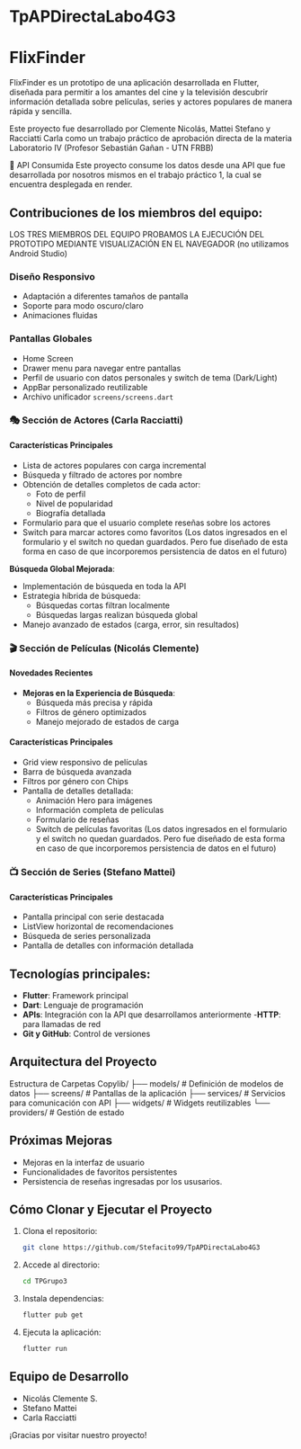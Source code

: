 # TpAPDirectaLabo4G3
# FlixFinder

FlixFinder es un prototipo de una aplicación desarrollada en Flutter, diseñada para permitir a los 
amantes del cine y la televisión descubrir información detallada sobre películas, series y actores 
populares de manera rápida y sencilla.

Este proyecto fue desarrollado por Clemente Nicolás, Mattei Stefano y Racciatti Carla como un trabajo 
práctico de aprobación directa de la materia Laboratorio IV (Profesor Sebastián Gañan -  UTN FRBB)

🔗 API Consumida
 Este proyecto consume los datos desde una API que fue desarrollada por nosotros mismos en el trabajo 
práctico 1, la cual se encuentra desplegada en render. 


## Contribuciones de los miembros del equipo: 
LOS TRES MIEMBROS DEL EQUIPO PROBAMOS LA EJECUCIÓN DEL PROTOTIPO MEDIANTE VISUALIZACIÓN EN EL NAVEGADOR 
(no utilizamos Android Studio) 

### Diseño Responsivo

- Adaptación a diferentes tamaños de pantalla
- Soporte para modo oscuro/claro
- Animaciones fluidas

### Pantallas Globales 
- Home Screen 
- Drawer menu para navegar entre pantallas
- Perfil de usuario con datos personales y switch de tema (Dark/Light)
- AppBar personalizado reutilizable
- Archivo unificador `screens/screens.dart`


### 🎭 Sección de Actores (Carla Racciatti)

#### Características Principales
- Lista de actores populares con carga incremental
- Búsqueda y filtrado de actores por nombre
- Obtención de detalles completos de cada actor:
  - Foto de perfil
  - Nivel de popularidad
  - Biografía detallada
- Formulario para que el usuario complete reseñas sobre los actores
- Switch para marcar actores como favoritos
(Los datos ingresados en el formulario y el switch no quedan guardados. 
Pero fue diseñado de esta forma en caso de que incorporemos persistencia de datos en el futuro)

 **Búsqueda Global Mejorada**: 
 - Implementación de búsqueda en toda la API
 - Estrategia híbrida de búsqueda:
   - Búsquedas cortas filtran localmente
   - Búsquedas largas realizan búsqueda global
 - Manejo avanzado de estados (carga, error, sin resultados)


### 🎬 Sección de Películas (Nicolás Clemente)

#### Novedades Recientes
- **Mejoras en la Experiencia de Búsqueda**:
  - Búsqueda más precisa y rápida
  - Filtros de género optimizados
  - Manejo mejorado de estados de carga

#### Características Principales
- Grid view responsivo de películas
- Barra de búsqueda avanzada
- Filtros por género con Chips
- Pantalla de detalles detallada:
  - Animación Hero para imágenes
  - Información completa de películas
  - Formulario de reseñas
  - Switch de películas favoritas
(Los datos ingresados en el formulario y el switch no quedan guardados. 
Pero fue diseñado de esta forma en caso de que incorporemos persistencia de datos en el futuro)

### 📺 Sección de Series (Stefano Mattei)
#### Características Principales
- Pantalla principal con serie destacada
- ListView horizontal de recomendaciones
- Búsqueda de series personalizada
- Pantalla de detalles con información detallada


## Tecnologías principales: 
- **Flutter**: Framework principal
- **Dart**: Lenguaje de programación
- **APIs**: Integración con la API que desarrollamos anteriormente 
-**HTTP**: para llamadas de red
- **Git y GitHub**: Control de versiones

## Arquitectura del Proyecto
Estructura de Carpetas
Copylib/
├── models/         # Definición de modelos de datos
├── screens/        # Pantallas de la aplicación
├── services/       # Servicios para comunicación con API
├── widgets/        # Widgets reutilizables
└── providers/      # Gestión de estado


## Próximas Mejoras
- Mejoras en la interfaz de usuario
- Funcionalidades de favoritos persistentes
- Persistencia de reseñas ingresadas por los ususarios. 



## Cómo Clonar y Ejecutar el Proyecto
1. Clona el repositorio:
   ```bash
   git clone https://github.com/Stefacito99/TpAPDirectaLabo4G3
   ```
2. Accede al directorio:
   ```bash
   cd TPGrupo3
   ```
3. Instala dependencias:
   ```bash
   flutter pub get
   ```
4. Ejecuta la aplicación:
   ```bash
   flutter run
   ```

## Equipo de Desarrollo
- Nicolás Clemente S.
- Stefano Mattei
- Carla Racciatti

¡Gracias por visitar nuestro proyecto!